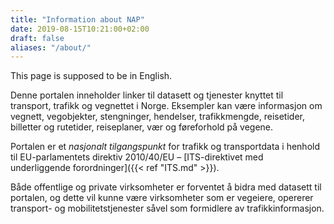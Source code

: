 ```yaml
---
title: "Information about NAP"
date: 2019-08-15T10:21:00+02:00
draft: false
aliases: "/about/"
---
```

This page is supposed to be in English.

Denne portalen inneholder linker til datasett og tjenester knyttet til transport, trafikk og vegnettet i Norge. Eksempler kan være informasjon om vegnett, vegobjekter, stengninger, hendelser, trafikkmengde, reisetider, billetter og rutetider, reiseplaner, vær og føreforhold på vegene.

Portalen er et _nasjonalt tilgangspunkt_ for trafikk og transportdata i henhold til EU-parlamentets direktiv 2010/40/EU – [ITS-direktivet med underliggende forordninger]({{< ref "ITS.md"  >}}).

Både offentlige og private virksomheter er forventet å bidra med datasett til portalen, og dette vil kunne være virksomheter som er vegeiere, opererer transport- og mobilitetstjenester såvel som formidlere av trafikkinformasjon.
